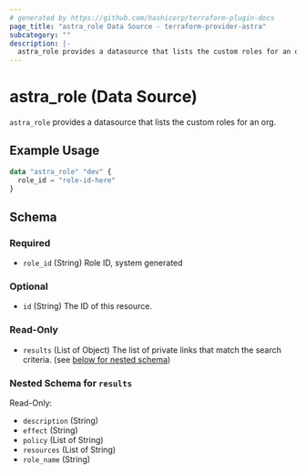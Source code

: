 ```yaml
---
# generated by https://github.com/hashicorp/terraform-plugin-docs
page_title: "astra_role Data Source - terraform-provider-astra"
subcategory: ""
description: |-
  astra_role provides a datasource that lists the custom roles for an org.
---
```


# astra_role (Data Source)

`astra_role` provides a datasource that lists the custom roles for an org.

## Example Usage

```terraform
data "astra_role" "dev" {
  role_id = "role-id-here"
}
```

<!-- schema generated by tfplugindocs -->
## Schema

### Required

- `role_id` (String) Role ID, system generated

### Optional

- `id` (String) The ID of this resource.

### Read-Only

- `results` (List of Object) The list of private links that match the search criteria. (see [below for nested schema](#nestedatt--results))

<a id="nestedatt--results"></a>
### Nested Schema for `results`

Read-Only:

- `description` (String)
- `effect` (String)
- `policy` (List of String)
- `resources` (List of String)
- `role_name` (String)


